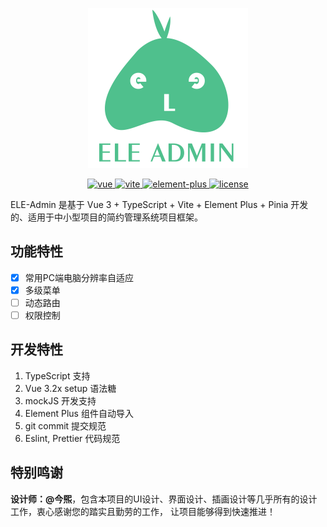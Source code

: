 <p align="center">
  <img width="256" src="./src/assets/logo.png">
</p>

<p align="center">
  <a href="https://v3.cn.vuejs.org/">
    <img src="https://img.shields.io/badge/Vue-3.2x%20-brightgreen" alt="vue">
  </a>
<a href="https://vitejs.dev/">
    <img src="https://img.shields.io/badge/vite-2x-red" alt="vite">
  </a>
  <a href="https://element-plus.org/zh-CN/">
    <img src="https://img.shields.io/badge/Element%20Plus-2x-blue" alt="element-plus">
  </a>
  <a href="https://github.com/PanJiaChen/vue-element-admin/blob/master/LICENSE">
    <img src="https://img.shields.io/github/license/Why-Not-GitHub/ele-admin" alt="license">
  </a>
</p>

ELE-Admin 是基于 Vue 3 + TypeScript + Vite + Element Plus + Pinia 开发的、适用于中小型项目的简约管理系统项目框架。

## 功能特性
- [x] 常用PC端电脑分辨率自适应
- [x] 多级菜单
- [ ] 动态路由
- [ ] 权限控制

## 开发特性
1. TypeScript 支持
2. Vue 3.2x setup 语法糖
3. mockJS 开发支持
4. Element Plus 组件自动导入
5. git commit 提交规范
6. Eslint, Prettier 代码规范

## 特别鸣谢
**设计师：@今煕**，包含本项目的UI设计、界面设计、插画设计等几乎所有的设计工作，衷心感谢您的踏实且勤劳的工作，
让项目能够得到快速推进！
